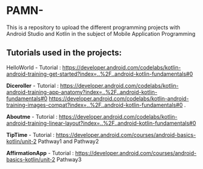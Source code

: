 # PAMN-
This is a repository to upload the different programming projects with Android Studio and Kotlin in the subject of  Mobile  Application Programming

## Tutorials used in the projects:
HelloWorld - Tutorial : https://developer.android.com/codelabs/kotlin-android-training-get-started?index=..%2F..android-kotlin-fundamentals#0

**Diceroller** - Tutorial : https://developer.android.com/codelabs/kotlin-android-training-app-anatomy?index=..%2F..android-kotlin-fundamentals#0 
https://developer.android.com/codelabs/kotlin-android-training-images-compat?index=..%2F..android-kotlin-fundamentals#0 .

**Aboutme** - Tutorial : https://developer.android.com/codelabs/kotlin-android-training-linear-layout?index=..%2F..android-kotlin-fundamentals#0

**TipTime** - Tutorial : https://developer.android.com/courses/android-basics-kotlin/unit-2 Pathway1 and Pathway2

**AffirmationApp** - Tutorial : https://developer.android.com/courses/android-basics-kotlin/unit-2 Pathway3
